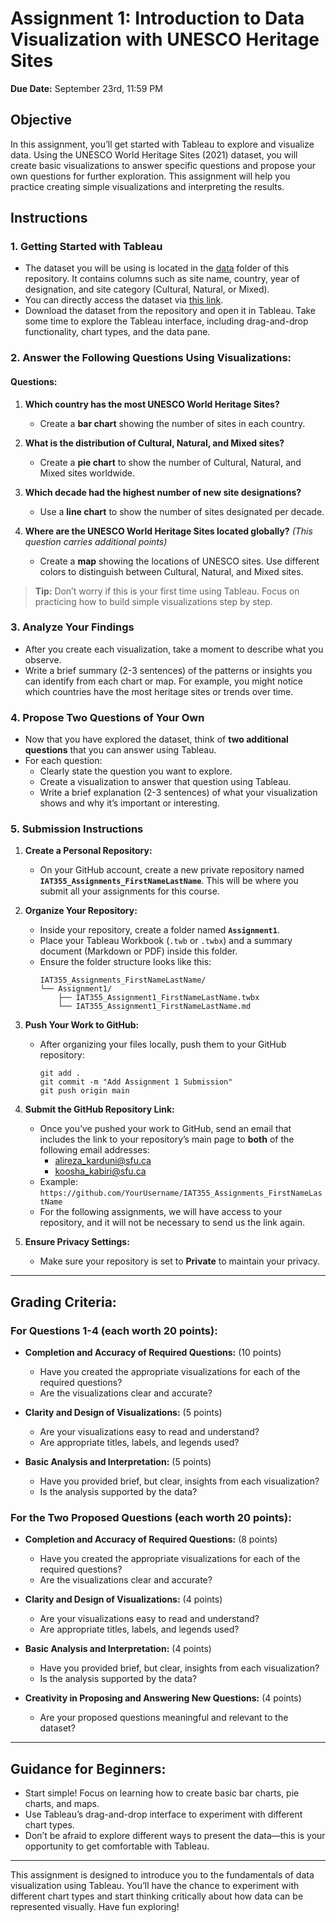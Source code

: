 # Assignment 1: Introduction to Data Visualization with UNESCO Heritage Sites
**Due Date:** September 23rd, 11:59 PM

## Objective
In this assignment, you’ll get started with Tableau to explore and visualize data. Using the UNESCO World Heritage Sites (2021) dataset, you will create basic visualizations to answer specific questions and propose your own questions for further exploration. This assignment will help you practice creating simple visualizations and interpreting the results.

## Instructions

### 1. Getting Started with Tableau
- The dataset you will be using is located in the [data](https://github.com/SIAT-IAT-355/A1-Tableau-Intro/tree/main/data) folder of this repository. It contains columns such as site name, country, year of designation, and site category (Cultural, Natural, or Mixed).
- You can directly access the dataset via [this link](https://github.com/SIAT-IAT-355/A1-Tableau-Intro/blob/main/data/UNESCO_Sites_Data.csv).
- Download the dataset from the repository and open it in Tableau. Take some time to explore the Tableau interface, including drag-and-drop functionality, chart types, and the data pane.

### 2. Answer the Following Questions Using Visualizations:

#### Questions:
1. **Which country has the most UNESCO World Heritage Sites?**
   - Create a **bar chart** showing the number of sites in each country.
   
2. **What is the distribution of Cultural, Natural, and Mixed sites?**
   - Create a **pie chart** to show the number of Cultural, Natural, and Mixed sites worldwide.
   
3. **Which decade had the highest number of new site designations?**
   - Use a **line chart** to show the number of sites designated per decade.
   
4. **Where are the UNESCO World Heritage Sites located globally?** _(This question carries additional points)_
   - Create a **map** showing the locations of UNESCO sites. Use different colors to distinguish between Cultural, Natural, and Mixed sites.


> **Tip:** Don’t worry if this is your first time using Tableau. Focus on practicing how to build simple visualizations step by step.

### 3. Analyze Your Findings
- After you create each visualization, take a moment to describe what you observe. 
- Write a brief summary (2-3 sentences) of the patterns or insights you can identify from each chart or map. For example, you might notice which countries have the most heritage sites or trends over time.

### 4. Propose Two Questions of Your Own
- Now that you have explored the dataset, think of **two additional questions** that you can answer using Tableau.
- For each question:
  - Clearly state the question you want to explore.
  - Create a visualization to answer that question using Tableau.
  - Write a brief explanation (2-3 sentences) of what your visualization shows and why it’s important or interesting.

### 5. Submission Instructions

1. **Create a Personal Repository:**
   - On your GitHub account, create a new private repository named **`IAT355_Assignments_FirstNameLastName`**. This will be where you submit all your assignments for this course.

2. **Organize Your Repository:**
   - Inside your repository, create a folder named **`Assignment1`**.
   - Place your Tableau Workbook (`.twb` or `.twbx`) and a summary document (Markdown or PDF) inside this folder.
   - Ensure the folder structure looks like this:
     ```
     IAT355_Assignments_FirstNameLastName/
     └── Assignment1/
         ├── IAT355_Assignment1_FirstNameLastName.twbx
         └── IAT355_Assignment1_FirstNameLastName.md
     ```

3. **Push Your Work to GitHub:**
   - After organizing your files locally, push them to your GitHub repository:
     ```
     git add .
     git commit -m "Add Assignment 1 Submission"
     git push origin main
     ```

4. **Submit the GitHub Repository Link:**
   - Once you’ve pushed your work to GitHub, send an email that includes the link to your repository’s main page to **both** of the following email addresses:
     - alireza_karduni@sfu.ca
     - koosha_kabiri@sfu.ca
   - Example: `https://github.com/YourUsername/IAT355_Assignments_FirstNameLastName`
   - For the following assignments, we will have access to your repository, and it will not be necessary to send us the link again.

5. **Ensure Privacy Settings:**
   - Make sure your repository is set to **Private** to maintain your privacy.

---
## Grading Criteria:

### For Questions 1-4 (each worth 20 points):

- **Completion and Accuracy of Required Questions:** (10 points)
  - Have you created the appropriate visualizations for each of the required questions?
  - Are the visualizations clear and accurate?

- **Clarity and Design of Visualizations:** (5 points)
  - Are your visualizations easy to read and understand?
  - Are appropriate titles, labels, and legends used?

- **Basic Analysis and Interpretation:** (5 points)
  - Have you provided brief, but clear, insights from each visualization?
  - Is the analysis supported by the data?

### For the Two Proposed Questions (each worth 20 points):

- **Completion and Accuracy of Required Questions:** (8 points)
  - Have you created the appropriate visualizations for each of the required questions?
  - Are the visualizations clear and accurate?

- **Clarity and Design of Visualizations:** (4 points)
  - Are your visualizations easy to read and understand?
  - Are appropriate titles, labels, and legends used?

- **Basic Analysis and Interpretation:** (4 points)
  - Have you provided brief, but clear, insights from each visualization?
  - Is the analysis supported by the data?

- **Creativity in Proposing and Answering New Questions:** (4 points)
  - Are your proposed questions meaningful and relevant to the dataset?

---

## Guidance for Beginners:
- Start simple! Focus on learning how to create basic bar charts, pie charts, and maps.
- Use Tableau’s drag-and-drop interface to experiment with different chart types.
- Don’t be afraid to explore different ways to present the data—this is your opportunity to get comfortable with Tableau.

---

This assignment is designed to introduce you to the fundamentals of data visualization using Tableau. You’ll have the chance to experiment with different chart types and start thinking critically about how data can be represented visually. Have fun exploring!
